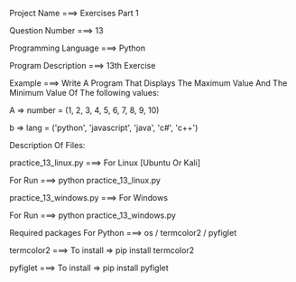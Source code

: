 Project Name ===> Exercises Part 1

Question Number ===> 13

Programming Language ===> Python

Program Description ===> 13th Exercise

Example ===> Write A Program That Displays The Maximum Value And The Minimum Value Of The following values:

A => number = (1, 2, 3, 4, 5, 6, 7, 8, 9, 10)

b => lang = ('python', 'javascript', 'java', 'c#', 'c++')

Description Of Files:

practice_13_linux.py ===> For Linux [Ubuntu Or Kali]

For Run ===> python practice_13_linux.py

practice_13_windows.py ===> For Windows

For Run ===> python practice_13_windows.py

Required packages For Python ===> os / termcolor2 / pyfiglet

termcolor2 ===> To install => pip install termcolor2

pyfiglet ===> To install => pip install pyfiglet
